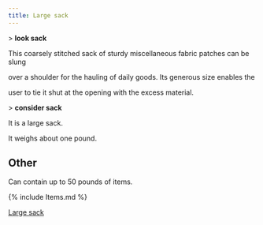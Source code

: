 ```yaml
---
title: Large sack
---
```


\> **look sack**

This coarsely stitched sack of sturdy miscellaneous fabric patches can
be slung

over a shoulder for the hauling of daily goods. Its generous size
enables the

user to tie it shut at the opening with the excess material.

\> **consider sack**

It is a large sack.

It weighs about one pound.

## Other

Can contain up to 50 pounds of items.

{% include Items.md %}

[Large sack](Category:_Containers "wikilink")